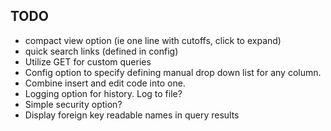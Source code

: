 ## TODO
- compact view option (ie one line with cutoffs, click to expand)
- quick search links (defined in config)
- Utilize GET for custom queries
- Config option to specify defining manual drop down list for any column.
- Combine insert and edit code into one.
- Logging option for history.  Log to file?
- Simple security option?
- Display foreign key readable names in query results
